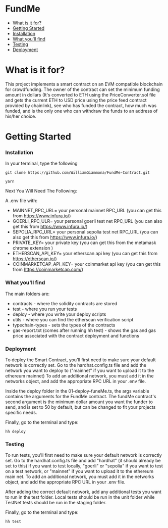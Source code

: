 # FundMe

- [What is it for?](#what-is-it-for)
- [Getting Started](#getting-started)
- [Installation](#installation)
- [What you'll find](#what-youll-find)
- [Testing](#testing)
- [Deployment](#deployment)

# What is it for?

This project implements a smart contract on an EVM compatible blockchain for crowdfunding. The owner of the contract can set the minimum funding amount in dollars (It's converted to ETH using the PriceConverter.sol file and gets the current ETH to USD price using the price feed contract provided by chainlink), see who has funded the contract, how much was funded, and is the only one who can withdraw the funds to an address of his/her choice.

# Getting Started

### Installation

In your terminal, type the following

```shell
git clone https://github.com/WilliamGiammona/FundMe-Contract.git

yarn
```

Next You Will Need The Following:

A .env file with:

- MAINNET_RPC_URL= your personal mainnet RPC_URL (you can get this from https://www.infura.io/)
- GOERLI_RPC_ULR= your personal goerli test net RPC_URL (you can also get this from https://www.infura.io/)
- SEPOLIA_RPC_URL= your personal sepolia test net RPC_URL (you can also get this from https://www.infura.io/)
- PRIVATE_KEY= your private key (you can get this from the metamask chrome extension )
- ETHERSCAN_API_KEY= your etherscan api key (you can get this from https://etherscan.io/)
- COINMARKETCAP_API_KEY= your coinmarket api key (you can get this from https://coinmarketcap.com/)

### What you'll find

The main folders are:

- contracts - where the solidity contracts are stored
- test - where you run your tests
- deploy - where you write your deploy scripts
- utils - where you can find the etherscan verification script
- typechain-types - sets the types of the contracts
- gas-report.txt (comes after running hh test) - shows the gas and gas price associated with the contract deployment and functions

### Deployment

To deploy the Smart Contract, you'll first need to make sure your default network is correctly set. Go to the hardhat.config.ts file and add the network you want to deploy to ("mainnet" if you want to upload it to the ethereum mainnet) To add an additional network, you must add it in the networks object, and add the appropriate RPC URL in your .env file.

Inside the deploy folder in the 01-deploy-funeMe.ts, the args variable contains the arguments for the FundMe contract. The fundMe contract's second argument is the minimum dollar amount you want the funder to send, and is set to 50 by default, but can be changed to fit your projects specific needs.

Finally, go to the terminal and type:

```shell
hh deploy
```

### Testing

To run tests, you'll first need to make sure your default network is correctly set. Go to the hardhat.config.ts file and add "hardhat" (it should already be set to this) if you want to test locally, "goerli" or "sepolia" if you want to test on a test network, or "mainnet" if you want to upload it to the ethereum main net. To add an additional network, you must add it in the networks object, and add the appropriate RPC URL in your .env file.

After adding the correct default network, add any additional tests you want to run in the test folder. Local tests should be run in the unit folder while TestNet tests should be run in the staging folder.

Finally, go to the terminal and type:

```shell
hh test
```
